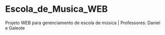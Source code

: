 # Escola_de_Musica_WEB
Projeto WEB para gerenciamento de escola de música | Professores: Daniel e Galeote
